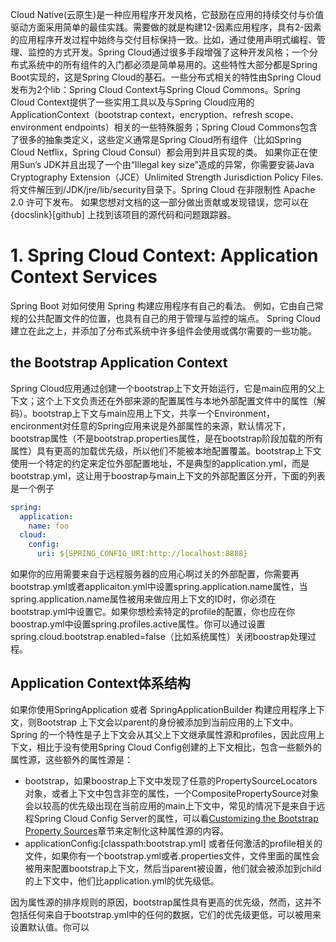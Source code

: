 Cloud Native(云原生)是一种应用程序开发风格，它鼓励在应用的持续交付与价值驱动方面采用简单的最佳实践。需要做的就是构建12-因素应用程序，具有2-因素的应用程序开发过程中始终与交付目标保持一致。比如，通过使用声明式编程、管理、监控的方式开发。Spring Cloud通过很多手段增强了这种开发风格；一个分布式系统中的所有组件的入门都必须是简单易用的。这些特性大部分都是Spring Boot实现的，这是Spring Cloud的基石。一些分布式相关的特性由Spring Cloud发布为2个lib：Spring Cloud Context与Spring Cloud Commons。Spring Cloud Context提供了一些实用工具以及与Spring Cloud应用的ApplicationContext（bootstrap context，encryption、refresh scope、environment endpoints）相关的一些特殊服务；Spring Cloud Commons包含了很多的抽象类定义，这些定义通常是Spring Cloud所有组件（比如Spring Cloud Netflix，Spring Cloud Consul）都会用到并且实现的类。
如果你正在使用Sun’s JDK并且出现了一个由“Illegal key size”造成的异常，你需要安装Java Cryptography Extension（JCE）Unlimited Strength Jurisdiction Policy Files. 将文件解压到/JDK/jre/lib/security目录下。Spring Cloud 在非限制性 Apache 2.0 许可下发布。 如果您想对文档的这一部分做出贡献或发现错误，您可以在 {docslink}[github] 上找到该项目的源代码和问题跟踪器。
# 1. Spring Cloud Context: Application Context Services
Spring Boot 对如何使用 Spring 构建应用程序有自己的看法。 例如，它由自己常规的公共配置文件的位置，也具有自己的用于管理与监控的端点。 Spring Cloud 建立在此之上，并添加了分布式系统中许多组件会使用或偶尔需要的一些功能。
## the Bootstrap Application Context
Spring Cloud应用通过创建一个bootstrap上下文开始运行，它是main应用的父上下文；这个上下文负责还在外部来源的配置属性与本地外部配置文件中的属性（解码）。bootstrap上下文与main应用上下文，共享一个Environment，encironment对任意的Spring应用来说是外部属性的来源，默认情况下，bootstrap属性（不是bootstrap.properties属性，是在bootstrap阶段加载的所有属性）具有更高的加载优先级，所以他们不能被本地配置覆盖。bootstrap上下文使用一个特定的约定来定位外部配置地址，不是典型的application.yml，而是bootstrap.yml，这让用于boostrap与main上下文的外部配置区分开，下面的列表是一个例子
```yml
spring:
  application:
    name: foo
  cloud:
    config:
      uri: ${SPRING_CONFIG_URI:http://localhost:8888}
```
如果你的应用需要来自于远程服务器的应用心啊过关的外部配置，你需要再bootstrap.yml或者applicaiton.yml中设置spring.application.name属性，当spring.application.name属性被用来做应用上下文的ID时，你必须在bootstrap.yml中设置它。如果你想检索特定的profile的配置，你也应在你boostrap.yml中设置spring.profiles.active属性。你可以通过设置spring.cloud.bootstrap.enabled=false（比如系统属性）关闭boostrap处理过程。
## Application Context体系结构
如果你使用SpringApplication 或者 SpringApplicationBuilder 构建应用程序上下文，则Bootstrap 上下文会以parent的身份被添加到当前应用的上下文中。 Spring 的一个特性是子上下文会从其父上下文继承属性源和profiles，因此应用上下文，相比于没有使用Spring Cloud Config创建的上下文相比，包含一些额外的属性源，这些额外的属性源是：
- bootstrap，如果boostrap上下文中发现了任意的PropertySourceLocators对象，或者上下文中包含非空的属性，一个CompositePropertySource对象会以较高的优先级出现在当前应用的main上下文中，常见的情况下是来自于远程Spring Cloud Config Server的属性，可以看[Customizing the Bootstrap Property Sources](https://docs.spring.io/spring-cloud-commons/docs/current/reference/html/index.html#customizing-bootstrap-property-sources)章节来定制化这种属性源的内容。
- applicationConfig:[classpath:bootstrap.yml] 或者任何激活的profile相关的文件，如果你有一个bootstrap.yml或者.properties文件，文件里面的属性会被用来配置bootstrap上下文，然后当parent被设置，他们就会被添加到child的上下文中，他们比application.yml的优先级低。

因为属性源的排序规则的原因，bootstrap属性具有更高的优先级，然而，这并不包括任何来自于bootstrap.yml中的任何的数据，它们的优先级更低，可以被用来设置默认值。你可以